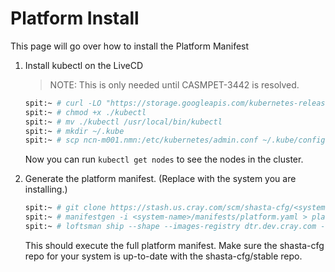 # Platform Install 

This page will go over how to install the Platform Manifest 


1. Install kubectl on the LiveCD

    > NOTE:  This is only needed until CASMPET-3442 is resolved. 

    ```bash
    spit:~ # curl -LO "https://storage.googleapis.com/kubernetes-release/release/v1.18.6/bin/linux/amd64/kubectl" 
    spit:~ # chmod +x ./kubectl
    spit:~ # mv ./kubectl /usr/local/bin/kubectl
    spit:~ # mkdir ~/.kube
    spit:~ # scp ncn-m001.nmn:/etc/kubernetes/admin.conf ~/.kube/config 
    ``` 
    Now you can run `kubectl get nodes` to see the nodes in the cluster. 

2. Generate the platform manifest.  (Replace <system-name> with the system you are installing.)

    ```bash
    spit:~ # git clone https://stash.us.cray.com/scm/shasta-cfg/<system-name>.git 
    spit:~ # manifestgen -i <system-name>/manifests/platform.yaml > platform.yaml 
    spit:~ # loftsman ship --shape --images-registry dtr.dev.cray.com --charts-repo http://packages.local:8081/repository/helmrepo.dev.cray.com/ --loftsman-images-registry dtr.dev.cray.com --manifest-file-path ./platform.yaml 
    ```

   This should execute the full platform manifest.   Make sure the shasta-cfg repo for your system is up-to-date with the shasta-cfg/stable repo.

